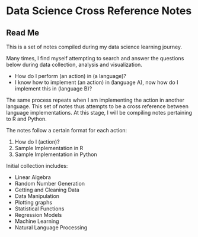 # Data Science Cross Reference Notes
## Read Me
This is a set of notes compiled during my data science learning journey.

Many times, I find myself attempting to search and answer the questions below during data collection, analysis and visualization. 

- How do I perform (an action) in (a language)?
- I know how to implement (an action) in (language A), now how do I implement this in (language B)?

The same process repeats when I am implementing the action in another language. This set of notes thus attempts to be a cross reference between language implementations. At this stage, I will be compiling notes pertaining to R and Python.

The notes follow a certain format for each action:  
1. How do I (action)?  
2. Sample Implementation in R  
3. Sample Implementation in Python  

Initial collection includes:
- Linear Algebra
- Random Number Generation
- Getting and Cleaning Data
- Data Manipulation
- Plotting graphs
- Statistical Functions
- Regression Models
- Machine Learning
- Natural Language Processing

